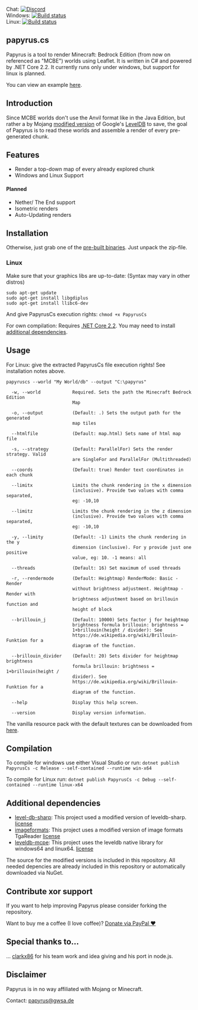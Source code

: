 Chat: [![Discord](https://img.shields.io/discord/569841820092203011.svg?logo=discord&logoColor=white)](https://discord.gg/J2sBaXa) <br>
Windows: [![Build status](https://ci.appveyor.com/api/projects/status/tfspbbi72bx73qg8?svg=true)](https://ci.appveyor.com/project/mjungnickel18/papyruscs) <br>
Linux: [![Build status](https://ci.appveyor.com/api/projects/status/xo9ew31l49hayjcm?svg=true)](https://ci.appveyor.com/project/mjungnickel18/papyruscs-ytqjm) <br>


## papyrus.cs
Papyrus is a tool to render Minecraft: Bedrock Edition (from now on referenced as "MCBE") worlds using Leaflet. It is written in C# and powered by .NET Core 2.2.
It currently runs only under windows, but support for linux is planned.

You can view an example [here](http://papyrus.gwsa.de/).

## Introduction
Since MCBE worlds don't use the Anvil format like in the Java Edition, but rather a by Mojang [modified version](https://github.com/Mojang/leveldb-mcpe) of Google's [LevelDB](http://leveldb.org/) to save, the goal of Papyrus is to read these worlds and assemble a render of every pre-generated chunk.

## Features
- Render a top-down map of every already explored chunk
- Windows and Linux Support

#### Planned

- Nether/ The End support
- Isometric renders
- Auto-Updating renders

## Installation
Otherwise, just grab one of the [pre-built binaries](https://github.com/mjungnickel18/papyruscs/releases).
Just unpack the zip-file.

### Linux
Make sure that your graphics libs are up-to-date: (Syntax may vary in other distros) 
```
sudo apt-get update
sudo apt-get install libgdiplus
sudo apt-get install llibc6-dev
```

And give PapyrusCs execution rights:
```chmod +x PapyrusCs```

For own compilation:
Requires [.NET Core 2.2](https://dotnet.microsoft.com/download/dotnet-core/2.2). You may need to install [additional dependencies](https://github.com/mjungnickel18/papyruscs#additional-dependencies).


## Usage
For Linux: give the extracted PapyrusCs file execution rights! See installation notes above. 

```papyruscs --world "My World/db" --output "C:\papyrus"```

```
  -w, --world            Required. Sets the path the Minecraft Bedrock Edition
                         Map

  -o, --output           (Default: .) Sets the output path for the generated
                         map tiles

  --htmlfile             (Default: map.html) Sets name of html map file

  -s, --strategy         (Default: ParallelFor) Sets the render strategy. Valid
                         are SingleFor and ParallelFor (Multithreaded)

  --coords               (Default: true) Render text coordinates in each chunk

  --limitx               Limits the chunk rendering in the x dimension
                         (inclusive). Provide two values with comma separated,
                         eg: -10,10

  --limitz               Limits the chunk rendering in the z dimension
                         (inclusive). Provide two values with comma separated,
                         eg: -10,10

  -y, --limity           (Default: -1) Limits the chunk rendering in the y
                         dimension (inclusive). For y provide just one positive
                         value, eg: 10. -1 means: all

  --threads              (Default: 16) Set maximum of used threads

  -r, --rendermode       (Default: Heightmap) RenderMode: Basic - Render
                         without brightness adjustment. Heightmap - Render with
                         brightness adjustment based on brillouin function and
                         height of block

  --brillouin_j          (Default: 10000) Sets factor j for heightmap
                         brightness formula brillouin: brightness =
                         1+brillouin(height / divider): See
                         https://de.wikipedia.org/wiki/Brillouin-Funktion for a
                         diagram of the function.

  --brillouin_divider    (Default: 20) Sets divider for heightmap brightness
                         formula brillouin: brightness = 1+brillouin(height /
                         divider). See
                         https://de.wikipedia.org/wiki/Brillouin-Funktion for a
                         diagram of the function.

  --help                 Display this help screen.

  --version              Display version information.
```

The vanilla resource pack with the default textures can be downloaded from [here](https://aka.ms/resourcepacktemplate).

## Compilation
To compile for windows use either Visual Studio or run:
```dotnet publish PapyrusCs -c Release --self-contained --runtime win-x64```

To compile for Linux run:
```dotnet publish PapyrusCs -c Debug --self-contained --runtime linux-x64```

## Additional dependencies
- [level-db-sharp](https://github.com/meebey/leveldb-sharp): This project used a modified version of leveldb-sharp. [license](https://github.com/mjungnickel18/papyruscs/blob/master/leveldb-sharp-std/license.md)
- [imageformats](https://github.com/dbrant/imageformats): This project uses a modified version of image formats TgaReader
[license](https://github.com/mjungnickel18/papyruscs/blob/master/Imports/ImageFormats-std/license.md)
- [leveldb-mcpe](https://github.com/Mojang/leveldb-mcpe): This project uses the leveldb native library for windows64 and linux64. [license](https://github.com/Mojang/leveldb-mcpe/blob/master/LICENSE)

The source for the modified versions is included in this repository.
All needed depencies are already included in this repository or automatically downloaded via NuGet.

## Contribute xor support
If you want to help improving Papyrus please consider forking the repository.

Want to buy me a coffee (I love coffee)? [Donate via PayPal ♥](https://paypal.me/mjungnickelpapyrus)

## Special thanks to...
... [clarkx86](https://github.com/clarkx86) for his team work and idea giving and his port in node.js.

## Disclaimer
Papyrus is in no way affiliated with Mojang or Minecraft.

Contact: [papyrus@gwsa.de](mailto:papyrus@gwsa.de?subject=GitHub%20Papyrus)
